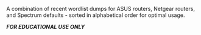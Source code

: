 A combination of recent wordlist dumps for ASUS routers, Netgear routers, and Spectrum defaults - sorted in alphabetical order for optimal usage.  

***FOR EDUCATIONAL USE ONLY***
